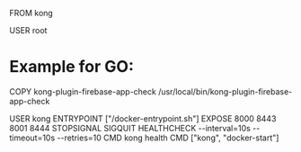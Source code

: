 FROM kong

USER root
# Example for GO:
COPY kong-plugin-firebase-app-check /usr/local/bin/kong-plugin-firebase-app-check

USER kong
ENTRYPOINT ["/docker-entrypoint.sh"]
EXPOSE 8000 8443 8001 8444
STOPSIGNAL SIGQUIT
HEALTHCHECK --interval=10s --timeout=10s --retries=10 CMD kong health
CMD ["kong", "docker-start"]